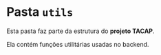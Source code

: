 # Pasta `utils`

Esta pasta faz parte da estrutura do **projeto TACAP**.

Ela contém funções utilitárias usadas no backend.
